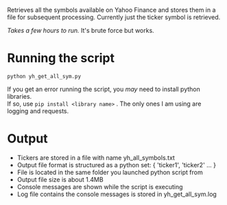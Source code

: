 Retrieves all the symbols available on Yahoo Finance and stores them in a file for subsequent processing.
Currently just the ticker symbol is retrieved.  

_Takes a few hours to run._  It's brute force but works.

# Running the script
```
python yh_get_all_sym.py
```

If you get an error running the script, you *may* need to install python libraries.  
If so, use `pip install <library name>` .  The only ones I am using are logging and requests.

# Output
- Tickers are stored in a file with name yh_all_symbols.txt 
- Output file format is structured as a python set: { 'ticker1', 'ticker2' ... }  
- File is located in the same folder you launched python script from
- Output file size is about 1.4MB
- Console messages are shown while the script is executing
- Log file contains the console messages is stored in yh_get_all_sym.log
